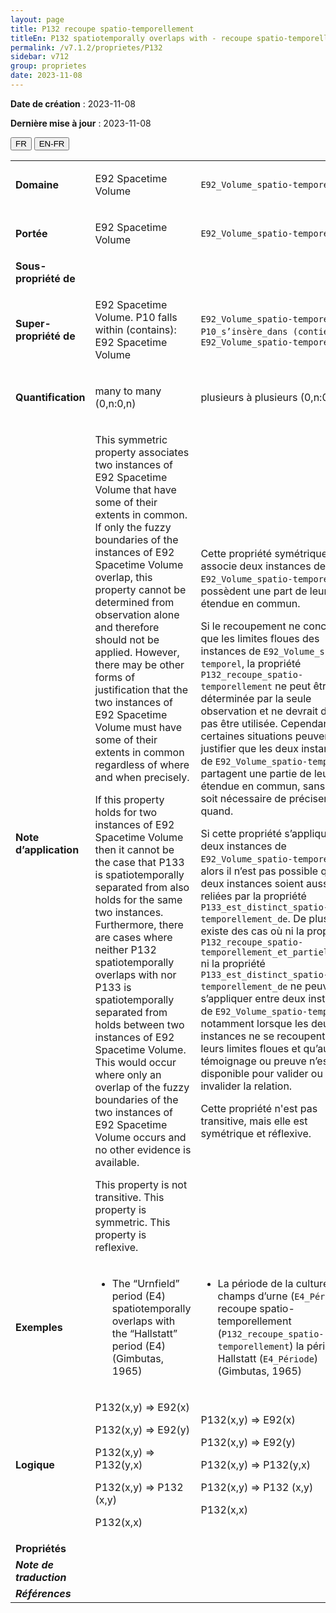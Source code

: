 ```yaml
---
layout: page
title: P132 recoupe spatio-temporellement
titleEn: P132 spatiotemporally overlaps with - recoupe spatio-temporellement
permalink: /v7.1.2/proprietes/P132
sidebar: v712
group: proprietes
date: 2023-11-08
---
```


**Date de création** : 2023-11-08

**Dernière mise à jour** : 2023-11-08

<div class="lang-buttons">
 <button id="fr" class="activate">FR</button>
 <button id="en-fr">EN-FR</button>
</div>

<table>
<tbody>
<tr>
<td><strong>Domaine</strong></td>
<td class="en">
<p>E92 Spacetime Volume</p>
</td>
<td>
<p><code class="language-plaintext highlighter-rouge">E92_Volume_spatio-temporel</code></p>
</td>
</tr>
<tr>
<td><strong>Portée</strong></td>
<td class="en">
<p>E92 Spacetime Volume</p>
</td>
<td>
<p><code class="language-plaintext highlighter-rouge">E92_Volume_spatio-temporel</code></p>
</td>
</tr>
<tr>
<td><strong>Sous-propriété de</strong></td>
<td class="en">
</td>
<td>
</td>
</tr>
<tr>
<td><strong>Super-propriété de</strong></td>
<td class="en">
<p>E92 Spacetime Volume. P10 falls within (contains): E92 Spacetime Volume</p>
</td>
<td>
<p><code class="language-plaintext highlighter-rouge">E92_Volume_spatio-temporel</code>. <code class="language-plaintext highlighter-rouge">P10_s’insère_dans (contient)</code> : <code class="language-plaintext highlighter-rouge">E92_Volume_spatio-temporel</code></p>
</td>
</tr>
<tr>
<td><strong>Quantification</strong></td>
<td class="en">
<p>many to many (0,n:0,n)</p>
</td>
<td>
<p>plusieurs à plusieurs (0,n:0,n)</p>
</td>
</tr>
<tr>
<td><strong>Note d’application</strong></td>
<td class="en">
<p>This symmetric property associates two instances of E92 Spacetime Volume that have some of their extents in common. If only the fuzzy boundaries of the instances of E92 Spacetime Volume overlap, this property cannot be determined from observation alone and therefore should not be applied. However, there may be other forms of justification that the two instances of E92 Spacetime Volume must have some of their extents in common regardless of where and when precisely.</p>
<p>If this property holds for two instances of E92 Spacetime Volume then it cannot be the case that P133 is spatiotemporally separated from also holds for the same two instances. Furthermore, there are cases where neither P132 spatiotemporally overlaps with nor P133 is spatiotemporally separated from holds between two instances of E92 Spacetime Volume. This would occur where only an overlap of the fuzzy boundaries of the two instances of E92 Spacetime Volume occurs and no other evidence is available.</p>
<p> </p>
<p>This property is not transitive. This property is symmetric. This property is reflexive.</p>
</td>
<td>
<p>Cette propriété symétrique associe deux instances de <code class="language-plaintext highlighter-rouge">E92_Volume_spatio-temporel</code> qui possèdent une part de leur étendue en commun.</p>
<p>Si le recoupement ne concerne que les limites floues des instances de <code class="language-plaintext highlighter-rouge">E92_Volume_spatio-temporel</code>, la propriété <code class="language-plaintext highlighter-rouge">P132_recoupe_spatio-temporellement</code> ne peut être déterminée par la seule observation et ne devrait donc pas être utilisée. Cependant, certaines situations peuvent justifier que les deux instances de <code class="language-plaintext highlighter-rouge">E92_Volume_spatio-temporel</code> partagent une partie de leur étendue en commun, sans qu’il soit nécessaire de préciser où et quand.</p>
<p>Si cette propriété s’applique à deux instances de <code class="language-plaintext highlighter-rouge">E92_Volume_spatio-temporel</code>, alors il n’est pas possible que ces deux instances soient aussi reliées par la propriété <code class="language-plaintext highlighter-rouge">P133_est_distinct_spatio-temporellement_de</code>. De plus, il existe des cas où ni la propriété <code class="language-plaintext highlighter-rouge">P132_recoupe_spatio-temporellement_et_partiellement</code> ni la propriété <code class="language-plaintext highlighter-rouge">P133_est_distinct_spatio-temporellement_de</code> ne peuvent s’appliquer entre deux instances de <code class="language-plaintext highlighter-rouge">E92_Volume_spatio-temporel</code>, notamment lorsque les deux instances ne se recoupent qu’à leurs limites floues et qu’aucun témoignage ou preuve n’est disponible pour valider ou invalider la relation.</p>
<p>Cette propriété n'est pas transitive, mais elle est symétrique et réflexive.</p>
</td>
</tr>
<tr>
<td><strong>Exemples</strong></td>
<td class="en">
<ul>
<li><p>The “Urnfield” period (E4) spatiotemporally overlaps with the “Hallstatt” period (E4) (Gimbutas, 1965)</p>
</li>
</ul>
</td>
<td>
<ul>
<li><p>La période de la culture des champs d’urne (<code class="language-plaintext highlighter-rouge">E4_Période</code>) recoupe spatio-temporellement (<code class="language-plaintext highlighter-rouge">P132_recoupe_spatio-temporellement</code>) la période de Hallstatt (<code class="language-plaintext highlighter-rouge">E4_Période</code>) (Gimbutas, 1965)</p>
</li>
</ul>
</td>
</tr>
<tr>
<td><strong>Logique</strong></td>
<td class="en">
<p>P132(x,y) ⇒ E92(x)</p>
<p>P132(x,y) ⇒ E92(y)</p>
<p>P132(x,y) ⇒ P132(y,x)</p>
<p>P132(x,y) ⇒ P132 (x,y)</p>
<p>P132(x,x)</p>
</td>
<td>
<p>P132(x,y) ⇒ E92(x)</p>
<p>P132(x,y) ⇒ E92(y)</p>
<p>P132(x,y) ⇒ P132(y,x)</p>
<p>P132(x,y) ⇒ P132 (x,y)</p>
<p>P132(x,x)</p>
</td>
</tr>
<tr>
<td><strong>Propriétés</strong></td>
<td class="en">
</td>
<td>
</td>
</tr>
<tr>
<td><strong><em>Note de traduction</em></strong></td>
<td colspan="2">
</td>
</tr>
<tr>
<td><strong><em>Références</em></strong></td>
<td colspan="2">
<p><em></em></p>
</td>
</tr>
</tbody>
</table>
